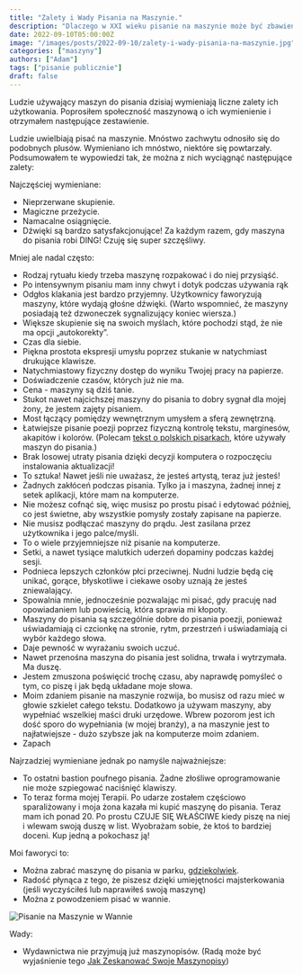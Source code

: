 ```yaml
---
title: "Zalety i Wady Pisania na Maszynie."
description: "Dlaczego w XXI wieku pisanie na maszynie może być zbawienne?"
date: 2022-09-10T05:00:00Z
image: "/images/posts/2022-09-10/zalety-i-wady-pisania-na-maszynie.jpg"
categories: ["maszyny"]
authors: ["Adam"]
tags: ["pisanie publicznie"]
draft: false
---
```



Ludzie używający maszyn do pisania dzisiaj wymieniają liczne zalety ich użytkowania. Poprosiłem społeczność maszynową o ich wymienienie i otrzymałem następujące zestawienie.

Ludzie uwielbiają pisać na maszynie. Mnóstwo zachwytu odnosiło się do podobnych plusów. Wymieniano ich mnóstwo, niektóre się powtarzały. Podsumowałem te wypowiedzi tak, że można z nich wyciągnąć następujące zalety:

Najczęściej wymieniane:
- Nieprzerwane skupienie.
- Magiczne przeżycie.
- Namacalne osiągnięcie.
- Dźwięki są bardzo satysfakcjonujące! Za każdym razem, gdy maszyna do pisania robi DING! Czuję się super szczęśliwy.

Mniej ale nadal często:
- Rodzaj rytuału kiedy trzeba maszynę rozpakować i do niej przysiąść.
- Po intensywnym pisaniu mam inny chwyt i dotyk podczas używania rąk
- Odgłos klakania jest bardzo przyjemny. Użytkownicy faworyzują maszyny, które wydają głośne dźwięki. (Warto wspomnieć, że maszyny posiadają też dzwoneczek sygnalizujący koniec wiersza.)
- Większe skupienie się na swoich myślach, które pochodzi stąd, że nie ma opcji „autokorekty”.
- Czas dla siebie.
- Piękna prostota ekspresji umysłu poprzez stukanie w natychmiast drukujące klawisze.
- Natychmiastowy fizyczny dostęp do wyniku Twojej pracy na papierze.
- Doświadczenie czasów, których już nie ma.
- Cena - maszyny są dziś tanie.
- Stukot nawet najcichszej maszyny do pisania to dobry sygnał dla mojej żony, że jestem zajęty pisaniem.
- Most łączący pomiędzy wewnętrznym umysłem a sferą zewnętrzną.
- Łatwiejsze pisanie poezji poprzez fizyczną kontrolę tekstu, marginesów, akapitów i kolorów. (Polecam [tekst o polskich pisarkach][2], które używały maszyn do pisania.)
- Brak losowej utraty pisania dzięki decyzji komputera o rozpoczęciu instalowania aktualizacji!
- To sztuka! Nawet jeśli nie uważasz, że jesteś artystą, teraz już jesteś!
- Żadnych zakłóceń podczas pisania. Tylko ja i maszyna, żadnej innej z setek aplikacji, które mam na komputerze.
- Nie możesz cofnąć się, więc musisz po prostu pisać i edytować później, co jest świetne, aby wszystkie pomysły zostały zapisane na papierze.
- Nie musisz podłączać maszyny do prądu. Jest zasilana przez użytkownika i jego palce/myśli.
- To o wiele przyjemniejsze niż pisanie na komputerze.
- Setki, a nawet tysiące malutkich uderzeń dopaminy podczas każdej sesji.
- Podnieca lepszych członków płci przeciwnej. Nudni ludzie będą cię unikać, gorące, błyskotliwe i ciekawe osoby uznają że jesteś zniewalający.
- Spowalnia mnie, jednocześnie pozwalając mi pisać, gdy pracuję nad opowiadaniem lub powieścią, która sprawia mi kłopoty. 
- Maszyny do pisania są szczególnie dobre do pisania poezji, ponieważ uświadamiają ci czcionkę na stronie, rytm, przestrzeń i uświadamiają ci wybór każdego słowa.
- Daje pewność w wyrażaniu swoich uczuć.
- Nawet przenośna maszyna do pisania jest solidna, trwała i wytrzymała. Ma duszę.
- Jestem zmuszona poświęcić trochę czasu, aby naprawdę pomyśleć o tym, co piszę i jak będą układane moje słowa.
- Moim zdaniem pisanie na maszynie rozwija, bo musisz od razu mieć w głowie szkielet całego tekstu. Dodatkowo ja używam maszyny, aby wypełniać wszelkiej maści druki urzędowe. Wbrew pozorom jest ich dość sporo do wypełniania (w mojej branży), a na maszynie jest to najłatwiejsze - dużo szybsze jak na komputerze moim zdaniem.
- Zapach

Najrzadziej wymieniane jednak po namyśle najważniejsze:

- To ostatni bastion poufnego pisania. Żadne złośliwe oprogramowanie nie może szpiegować naciśnięć klawiszy.
- To teraz forma mojej Terapii. Po udarze zostałem częściowo sparaliżowany i moja żona kazała mi kupić maszynę do pisania. Teraz mam ich ponad 20. Po prostu CZUJE SIĘ WŁAŚCIWE kiedy piszę na niej i wlewam swoją duszę w list. Wyobrażam sobie, że ktoś to bardziej doceni. Kup jedną a pokochasz ją!

Moi faworyci to:

- Można zabrać maszynę do pisania w parku, [gdziekolwiek][3].
- Radość płynąca z tego, że piszesz dzięki umiejętności majsterkowania (jeśli wyczyściłeś lub naprawiłeś swoją maszynę)
- Można z powodzeniem pisać w wannie.

![Pisanie na Maszynie w Wannie](./images/posts/2022-09-10/maszyna-do-pisania-w-wannie.jpeg)

Wady:

- Wydawnictwa nie przyjmują już maszynopisów. (Radą może być wyjaśnienie tego [Jak Zeskanować Swoje Maszynopisy][1])

[1]: https://github.com/kba/awesome-ocr
[2]: https://www.maszynopisanie.pl/2022-10-02-polscy-pisarze-pisarki-i-ich-maszyny-do-pisania
[3]: https://www.instagram.com/reel/ClRaOqbOeO4/